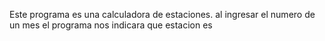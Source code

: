 Este programa es una calculadora de estaciones. al ingresar el numero de un mes el programa nos indicara que estacion es
